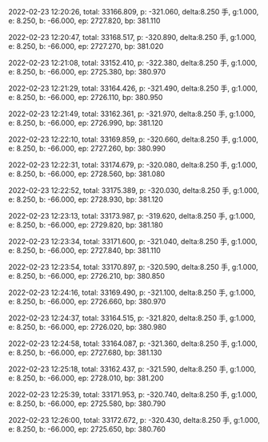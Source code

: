 2022-02-23 12:20:26, total: 33166.809, p: -321.060, delta:8.250 手, g:1.000, e: 8.250, b: -66.000, ep: 2727.820, bp: 381.110

2022-02-23 12:20:47, total: 33168.517, p: -320.890, delta:8.250 手, g:1.000, e: 8.250, b: -66.000, ep: 2727.270, bp: 381.020

2022-02-23 12:21:08, total: 33152.410, p: -322.380, delta:8.250 手, g:1.000, e: 8.250, b: -66.000, ep: 2725.380, bp: 380.970

2022-02-23 12:21:29, total: 33164.426, p: -321.490, delta:8.250 手, g:1.000, e: 8.250, b: -66.000, ep: 2726.110, bp: 380.950

2022-02-23 12:21:49, total: 33162.361, p: -321.970, delta:8.250 手, g:1.000, e: 8.250, b: -66.000, ep: 2726.990, bp: 381.120

2022-02-23 12:22:10, total: 33169.859, p: -320.660, delta:8.250 手, g:1.000, e: 8.250, b: -66.000, ep: 2727.260, bp: 380.990

2022-02-23 12:22:31, total: 33174.679, p: -320.080, delta:8.250 手, g:1.000, e: 8.250, b: -66.000, ep: 2728.560, bp: 381.080

2022-02-23 12:22:52, total: 33175.389, p: -320.030, delta:8.250 手, g:1.000, e: 8.250, b: -66.000, ep: 2728.930, bp: 381.120

2022-02-23 12:23:13, total: 33173.987, p: -319.620, delta:8.250 手, g:1.000, e: 8.250, b: -66.000, ep: 2729.820, bp: 381.180

2022-02-23 12:23:34, total: 33171.600, p: -321.040, delta:8.250 手, g:1.000, e: 8.250, b: -66.000, ep: 2727.840, bp: 381.110

2022-02-23 12:23:54, total: 33170.897, p: -320.590, delta:8.250 手, g:1.000, e: 8.250, b: -66.000, ep: 2726.210, bp: 380.850

2022-02-23 12:24:16, total: 33169.490, p: -321.100, delta:8.250 手, g:1.000, e: 8.250, b: -66.000, ep: 2726.660, bp: 380.970

2022-02-23 12:24:37, total: 33164.515, p: -321.820, delta:8.250 手, g:1.000, e: 8.250, b: -66.000, ep: 2726.020, bp: 380.980

2022-02-23 12:24:58, total: 33164.087, p: -321.360, delta:8.250 手, g:1.000, e: 8.250, b: -66.000, ep: 2727.680, bp: 381.130

2022-02-23 12:25:18, total: 33162.437, p: -321.590, delta:8.250 手, g:1.000, e: 8.250, b: -66.000, ep: 2728.010, bp: 381.200

2022-02-23 12:25:39, total: 33171.953, p: -320.740, delta:8.250 手, g:1.000, e: 8.250, b: -66.000, ep: 2725.580, bp: 380.790

2022-02-23 12:26:00, total: 33172.672, p: -320.430, delta:8.250 手, g:1.000, e: 8.250, b: -66.000, ep: 2725.650, bp: 380.760
